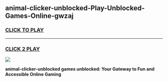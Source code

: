 
## animal-clicker-unblocked-Play-Unblocked-Games-Online-gwzaj
<h3>
<a href="https://premium76.site?title=animal-clicker-unblocked&ref=25A">CLICK TO PLAY</a></h3>
<hr>

<h3>
<a href="https://premium76.site?title=animal-clicker-unblocked&ref=25A">CLICK 2 PLAY</a>
  
</h3>

<a href="https://premium76.site?title=animal-clicker-unblocked&ref=25A"><img src="https://clearcache.store/games.png"></a>


**animal-clicker-unblocked games unblocked: Your Gateway to Fun and Accessible Online Gaming**
